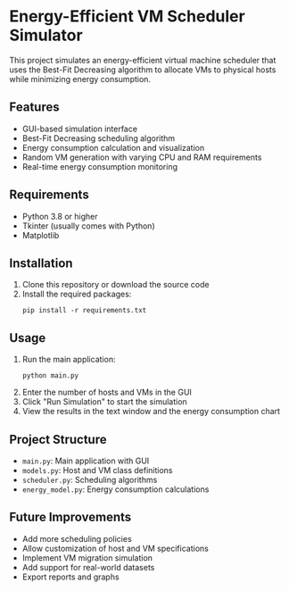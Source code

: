 # Energy-Efficient VM Scheduler Simulator

This project simulates an energy-efficient virtual machine scheduler that uses the Best-Fit Decreasing algorithm to allocate VMs to physical hosts while minimizing energy consumption.

## Features

- GUI-based simulation interface
- Best-Fit Decreasing scheduling algorithm
- Energy consumption calculation and visualization
- Random VM generation with varying CPU and RAM requirements
- Real-time energy consumption monitoring

## Requirements

- Python 3.8 or higher
- Tkinter (usually comes with Python)
- Matplotlib

## Installation

1. Clone this repository or download the source code
2. Install the required packages:
   ```
   pip install -r requirements.txt
   ```

## Usage

1. Run the main application:
   ```
   python main.py
   ```
2. Enter the number of hosts and VMs in the GUI
3. Click "Run Simulation" to start the simulation
4. View the results in the text window and the energy consumption chart

## Project Structure

- `main.py`: Main application with GUI
- `models.py`: Host and VM class definitions
- `scheduler.py`: Scheduling algorithms
- `energy_model.py`: Energy consumption calculations

## Future Improvements

- Add more scheduling policies
- Allow customization of host and VM specifications
- Implement VM migration simulation
- Add support for real-world datasets
- Export reports and graphs 